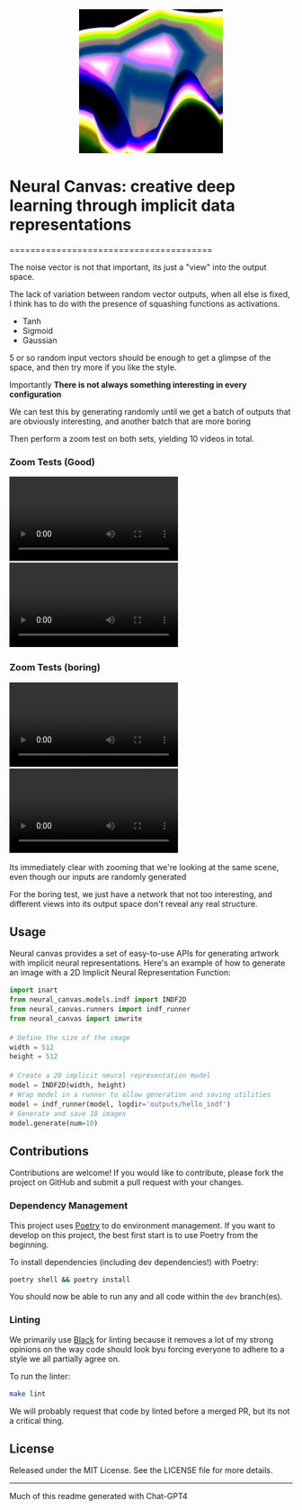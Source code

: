 <div align="center">
<img src="https://raw.githubusercontent.com/neale/Inart/main/inart/assets/logo.jpg" alt="logo"></img>
</div>


# Neural Canvas: creative deep learning through implicit data representations
=======================================

The noise vector is not that important, its just a "view" into the output space.

The lack of variation between random vector outputs, when all else is fixed, I think has to do with the presence of squashing functions as activations. 

* Tanh
* Sigmoid
* Gaussian

5 or so random input vectors should be enough to get a glimpse of the space, and then try more if you like the style.

Importantly **There is not always something interesting in every configuration**

We can test this by generating randomly until we get a batch of outputs that are obviously interesting, and another batch that are more boring

Then perform a zoom test on both sets, yielding 10 videos in total. 

### Zoom Tests (Good)
![here](assets/zoomg1.mp4)
![here](assets/zoomg5.mp4)

### Zoom Tests (boring)
![here](assets/zoomb1.mp4)
![here](assets/zoomb5.mp4)

Its immediately clear with zooming that we're looking at the same scene, even though our inputs are randomly generated

For the boring test, we just have a network that not too interesting, and different views into its output space don't reveal any real structure. 

## Usage

Neural canvas provides a set of easy-to-use APIs for generating artwork with implicit neural representations. Here's an example of how to generate an image with a 2D Implicit Neural Representation Function:

```python
import inart
from neural_canvas.models.indf import INDF2D
from neural_canvas.runners import indf_runner
from neural_canvas import imwrite

# Define the size of the image
width = 512
height = 512

# Create a 2D implicit neural representation model
model = INDF2D(width, height)
# Wrap model in a runner to allow generation and saving utilities
model = indf_runner(model, logdir='outputs/hello_indf')
# Generate and save 10 images
model.generate(num=10)
```

## Contributions

Contributions are welcome! If you would like to contribute, please fork the project on GitHub and submit a pull request with your changes.
### Dependency Management

This project uses [Poetry](https://python-poetry.org/) to do environment management. If you want to develop on this project, the best first start is to use Poetry from the beginning. 

To install dependencies (including dev dependencies!) with Poetry:
```bash
poetry shell && poetry install 
```
You should now be able to run any and all code within the `dev` branch(es). 

### Linting

We primarily use [Black](https://black.readthedocs.io/en/stable/) for linting because it removes a lot of my strong opinions on the way code should look byu forcing everyone to adhere to a style we all partially agree on. 

To run the linter:
```bash
make lint
```
We will probably request that code by linted before a merged PR, but its not a critical thing.  

## License

Released under the MIT License. See the LICENSE file for more details.

---------------------------------------

Much of this readme generated with Chat-GPT4
